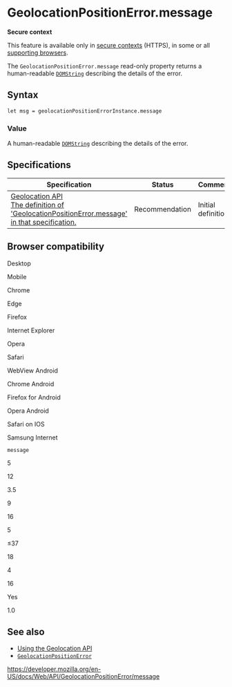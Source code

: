 # GeolocationPositionError.message

**Secure context**

This feature is available only in [secure contexts](https://developer.mozilla.org/en-US/docs/Web/Security/Secure_Contexts) (HTTPS), in some or all [supporting browsers](#browser_compatibility).

The `GeolocationPositionError.message` read-only property returns a human-readable [`DOMString`](../domstring) describing the details of the error.

## Syntax

    let msg = geolocationPositionErrorInstance.message

### Value

A human-readable [`DOMString`](../domstring) describing the details of the error.

## Specifications

<table><thead><tr class="header"><th>Specification</th><th>Status</th><th>Comment</th></tr></thead><tbody><tr class="odd"><td><a href="https://w3c.github.io/geolocation-api/#dom-geolocationpositionerror-message">Geolocation API<br />
<span class="small">The definition of 'GeolocationPositionError.message' in that specification.</span></a></td><td><span class="spec-rec">Recommendation</span></td><td>Initial definition</td></tr></tbody></table>

## Browser compatibility

Desktop

Mobile

Chrome

Edge

Firefox

Internet Explorer

Opera

Safari

WebView Android

Chrome Android

Firefox for Android

Opera Android

Safari on IOS

Samsung Internet

`message`

5

12

3.5

9

16

5

≤37

18

4

16

Yes

1.0

## See also

- [Using the Geolocation API](../geolocation_api/using_the_geolocation_api)
- [`GeolocationPositionError`](../geolocationpositionerror)

<a href="https://developer.mozilla.org/en-US/docs/Web/API/GeolocationPositionError/message" class="_attribution-link">https://developer.mozilla.org/en-US/docs/Web/API/GeolocationPositionError/message</a>
